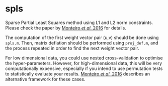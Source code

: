 # spls
Sparse Partial Least Squares method using L1 and L2 norm constraints. Please check the paper by [Monteiro _et al._ 2016](http://www.sciencedirect.com/science/article/pii/S0165027016301327) for details.

The computation of the first weight vector pair (u,v) should be done using `spls.m`. Then, matrix deflation should be performed using `proj_def.m`, and the process repeated in order to find the next weight vector pair.

For low dimensional data, you could use nested cross-validation to optimise the hyper-parameters. However, for high-dimensional data, this will be very computationally expensive, especially if you intend to use permutation tests to statistically evaluate your results. [Monteiro _et al._ 2016](http://www.sciencedirect.com/science/article/pii/S0165027016301327) describes an alternative framework for these cases.
